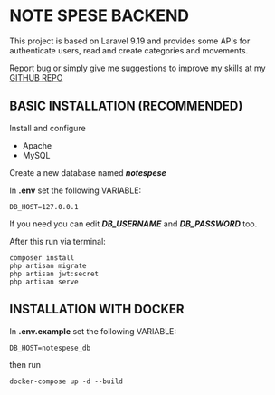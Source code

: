 # NOTE SPESE BACKEND

This project is based on Laravel 9.19 and provides some APIs for authenticate users, read and create categories and movements.

Report bug or simply give me suggestions to improve my skills at my [GITHUB REPO](https://github.com/tommaso-cisternino/notespese_backend)

## BASIC INSTALLATION (RECOMMENDED)
Install and configure
- Apache
- MySQL

Create a new database named **_notespese_**

In **.env** set the following VARIABLE:

    DB_HOST=127.0.0.1  


If you need you can edit _**DB_USERNAME**_ and _**DB_PASSWORD**_ too.

After this run via terminal:

    composer install  
    php artisan migrate
	php artisan jwt:secret 
	php artisan serve  

## INSTALLATION WITH DOCKER
In **.env.example** set the following VARIABLE:

	DB_HOST=notespese_db 
then run

	docker-compose up -d --build
